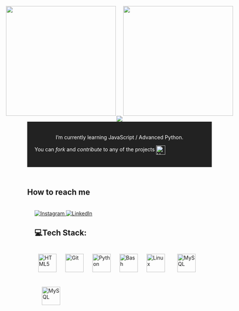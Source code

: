 <div style="width: 100%; display: flex; justify-content: center;">
  <div style="display: flex; justify-content: center; gap: 20px;">
    <img src="https://media.giphy.com/media/WKdWA04KRn58A/giphy.gif" style="width: 300px; height: auto;">
    <img src="https://th.bing.com/th/id/OIP.SB-Ul9Zgc3Z6mPu-P0SC8wAAAA?rs=1&pid=ImgDetMain&cb=idpwebpc2" style="width: 300px; height: auto;">
  </div>
</div>

<div align="center">
<img src="https://komarev.com/ghpvc/?username=Deadly-Forces&&style=flat-square" align="center" />
</div>
<body>
  <header style="background-color: #222; color: #fff; padding: 20px;">
    <p>I’m currently learning JavaScript / Advanced Python.</p>
    <p align="left">
      You can <em>fork</em> and <em>contribute</em> to any of the projects <img src="https://raw.githubusercontent.com/Tarikul-Islam-Anik/Animated-Fluent-Emojis/master/Emojis/Hand%20gestures/Handshake.png" alt="Handshake" width="25" height="25" align="center"/>
    </p>
  </header>
<h2>How to reach me</h2>
  <section class="socials" style="padding: 20px;">
    <a href="https://www.instagram.com/nikunj_kaslikar06/profilecard/?igsh=NmQzdjB1aGFoajM0">
      <img src="https://img.shields.io/badge/Instagram-%23E4405F.svg?logo=Instagram&logoColor=white" alt="Instagram" class="badge">
    </a>
    <a href="https://linkedin.com/in/nikunj-kaslikar">
      <img src="https://img.shields.io/badge/LinkedIn-%230077B5.svg?logo=linkedin&logoColor=white" alt="LinkedIn" class="badge">
    </a>
</br>
<h2>💻Tech Stack:</h2>
<a href="https://en.wikipedia.org/wiki/HTML5" target="_blank"><img style="margin: 10px" src="https://profilinator.rishav.dev/skills-assets/html5-original-wordmark.svg" alt="HTML5" height="50" /></a>  
<a href="https://github.com/" target="_blank"><img style="margin: 10px" src="https://profilinator.rishav.dev/skills-assets/git-scm-icon.svg" alt="Git" height="50" /></a> <a href="https://www.python.org/" target="_blank"><img style="margin: 10px" src="https://profilinator.rishav.dev/skills-assets/python-original.svg" alt="Python" height="50" /></a>
<a href="https://www.gnu.org/software/bash/" target="_blank"><img style="margin: 10px" src="https://cdn.devdojo.com/posts/images/June2019/executing-bash-script-on-multiple-remote-server.jpg?auto=compress&w=960&dpr=2" alt="Bash" height="50" /></a>
<a href="https://www.linux.org/" target="_blank"><img style="margin: 10px" src="https://profilinator.rishav.dev/skills-assets/linux-original.svg" alt="Linux" height="50" /></a>
<a href="https://www.mysql.com/" target="_blank"><img style="margin: 20px" src="https://clipart-library.com/images/8iGoeRebT.png" alt="MySQL" height="50" /></a>
<a href="https://en.wikipedia.org/wiki/JavaScript" target="_blank"><img style="margin: 20px" src="https://upload.wikimedia.org/wikipedia/commons/6/6a/JavaScript-logo.png" alt="MySQL" height="50" /></a>
</h2>

<!---
Leisure-krish/Leisure-krish is a ✨ special ✨ repository because its `README.md` (this file) appears on your GitHub profile.
You can click the Preview link to take a look at your changes.
--->
